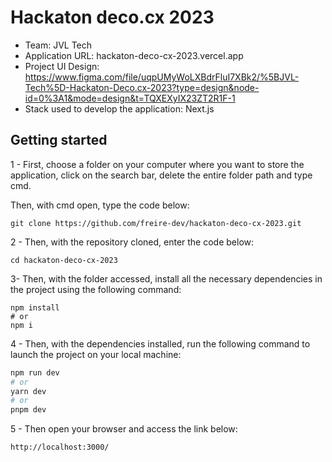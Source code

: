 # Hackaton deco.cx 2023

- Team: JVL Tech
- Application URL: hackaton-deco-cx-2023.vercel.app
- Project UI Design: https://www.figma.com/file/uqpUMyWoLXBdrFluI7XBk2/%5BJVL-Tech%5D-Hackaton-Deco.cx-2023?type=design&node-id=0%3A1&mode=design&t=TQXEXyIX23ZT2R1F-1
- Stack used to develop the application: Next.js

## Getting started

1 - First, choose a folder on your computer where you want to store the application, click on the search bar, delete the entire folder path and type cmd.

Then, with cmd open, type the code below:

```
git clone https://github.com/freire-dev/hackaton-deco-cx-2023.git
```

2 - Then, with the repository cloned, enter the code below:

```
cd hackaton-deco-cx-2023
```

3- Then, with the folder accessed, install all the necessary dependencies in the project using the following command:

```
npm install
# or
npm i
```

4 - Then, with the dependencies installed, run the following command to launch the project on your local machine:

```bash
npm run dev
# or
yarn dev
# or
pnpm dev
```

5 - Then open your browser and access the link below:

```
http://localhost:3000/
```